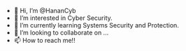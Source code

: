 - 👋 Hi, I’m @HananCyb
- 👀 I’m interested in Cyber Security.
- 🌱 I’m currently learning Systems Security and Protection.
- 💞️ I’m looking to collaborate on ...
- 📫 How to reach me!! 

<!---
HananCyb/HananCyb is a ✨ special ✨ repository because its `README.md` (this file) appears on your GitHub profile.
You can click the Preview link to take a look at your changes.
--->
